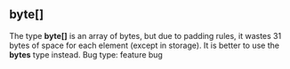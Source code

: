 ## byte[]
The type **byte[]** is an array of bytes, but due to padding rules, it wastes 31 bytes of space for each element (except in storage). It is better to use the **bytes** type instead.
Bug type: feature bug